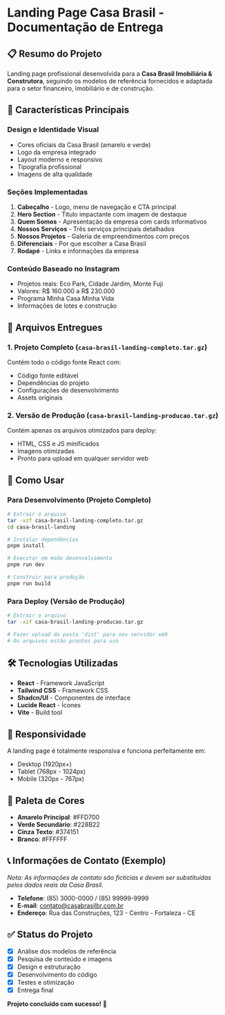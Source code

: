 # Landing Page Casa Brasil - Documentação de Entrega

## 📋 Resumo do Projeto

Landing page profissional desenvolvida para a **Casa Brasil Imobiliária & Construtora**, seguindo os modelos de referência fornecidos e adaptada para o setor financeiro, imobiliário e de construção.

## 🎯 Características Principais

### Design e Identidade Visual
- Cores oficiais da Casa Brasil (amarelo e verde)
- Logo da empresa integrado
- Layout moderno e responsivo
- Tipografia profissional
- Imagens de alta qualidade

### Seções Implementadas
1. **Cabeçalho** - Logo, menu de navegação e CTA principal
2. **Hero Section** - Título impactante com imagem de destaque
3. **Quem Somos** - Apresentação da empresa com cards informativos
4. **Nossos Serviços** - Três serviços principais detalhados
5. **Nossos Projetos** - Galeria de empreendimentos com preços
6. **Diferenciais** - Por que escolher a Casa Brasil
7. **Rodapé** - Links e informações da empresa

### Conteúdo Baseado no Instagram
- Projetos reais: Eco Park, Cidade Jardim, Monte Fuji
- Valores: R$ 160.000 a R$ 230.000
- Programa Minha Casa Minha Vida
- Informações de lotes e construção

## 📁 Arquivos Entregues

### 1. Projeto Completo (`casa-brasil-landing-completo.tar.gz`)
Contém todo o código fonte React com:
- Código fonte editável
- Dependências do projeto
- Configurações de desenvolvimento
- Assets originais

### 2. Versão de Produção (`casa-brasil-landing-producao.tar.gz`)
Contém apenas os arquivos otimizados para deploy:
- HTML, CSS e JS minificados
- Imagens otimizadas
- Pronto para upload em qualquer servidor web

## 🚀 Como Usar

### Para Desenvolvimento (Projeto Completo)
```bash
# Extrair o arquivo
tar -xzf casa-brasil-landing-completo.tar.gz
cd casa-brasil-landing

# Instalar dependências
pnpm install

# Executar em modo desenvolvimento
pnpm run dev

# Construir para produção
pnpm run build
```

### Para Deploy (Versão de Produção)
```bash
# Extrair o arquivo
tar -xzf casa-brasil-landing-producao.tar.gz

# Fazer upload da pasta 'dist' para seu servidor web
# Os arquivos estão prontos para uso
```

## 🛠 Tecnologias Utilizadas

- **React** - Framework JavaScript
- **Tailwind CSS** - Framework CSS
- **Shadcn/UI** - Componentes de interface
- **Lucide React** - Ícones
- **Vite** - Build tool

## 📱 Responsividade

A landing page é totalmente responsiva e funciona perfeitamente em:
- Desktop (1920px+)
- Tablet (768px - 1024px)
- Mobile (320px - 767px)

## 🎨 Paleta de Cores

- **Amarelo Principal**: #FFD700
- **Verde Secundário**: #228B22
- **Cinza Texto**: #374151
- **Branco**: #FFFFFF

## 📞 Informações de Contato (Exemplo)

*Nota: As informações de contato são fictícias e devem ser substituídas pelos dados reais da Casa Brasil.*

- **Telefone**: (85) 3000-0000 / (85) 99999-9999
- **E-mail**: contato@casabrasilbr.com.br
- **Endereço**: Rua das Construções, 123 - Centro - Fortaleza - CE

## ✅ Status do Projeto

- [x] Análise dos modelos de referência
- [x] Pesquisa de conteúdo e imagens
- [x] Design e estruturação
- [x] Desenvolvimento do código
- [x] Testes e otimização
- [x] Entrega final

**Projeto concluído com sucesso!** 🎉

